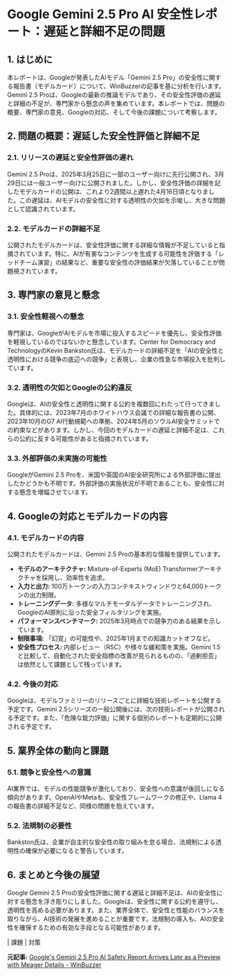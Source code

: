 # Google Gemini 2.5 Pro AI 安全性レポート：遅延と詳細不足の問題

## 1. はじめに

本レポートは、Googleが発表したAIモデル「Gemini 2.5 Pro」の安全性に関する報告書（モデルカード）について、WinBuzzerの記事を基に分析を行います。Gemini 2.5 Proは、Googleの最新の推論モデルであり、その安全性評価の遅延と詳細の不足が、専門家から懸念の声を集めています。本レポートでは、問題の概要、専門家の意見、Googleの対応、そして今後の課題について考察します。

## 2. 問題の概要：遅延した安全性評価と詳細不足

### 2.1. リリースの遅延と安全性評価の遅れ

Gemini 2.5 Proは、2025年3月25日に一部のユーザー向けに先行公開され、3月29日には一般ユーザー向けに公開されました。しかし、安全性評価の詳細を記したモデルカードの公開は、これより2週間以上遅れた4月16日頃となりました。この遅延は、AIモデルの安全性に対する透明性の欠如を示唆し、大きな問題として認識されています。

### 2.2. モデルカードの詳細不足

公開されたモデルカードは、安全性評価に関する詳細な情報が不足していると指摘されています。特に、AIが有害なコンテンツを生成する可能性を評価する「レッドチーム演習」の結果など、重要な安全性の評価結果が欠落していることが問題視されています。

## 3. 専門家の意見と懸念

### 3.1. 安全性軽視への懸念

専門家は、GoogleがAIモデルを市場に投入するスピードを優先し、安全性評価を軽視しているのではないかと懸念しています。Center for Democracy and TechnologyのKevin Bankston氏は、モデルカードの詳細不足を「AIの安全性と透明性における競争の底辺への競争」と表現し、企業の性急な市場投入を批判しています。

### 3.2. 透明性の欠如とGoogleの公約違反

Googleは、AIの安全性と透明性に関する公約を複数回にわたって行ってきました。具体的には、2023年7月のホワイトハウス会議での詳細な報告書の公開、2023年10月のG7 AI行動規範への準拠、2024年5月のソウルAI安全サミットでの約束などがあります。しかし、今回のモデルカードの遅延と詳細不足は、これらの公約に反する可能性があると指摘されています。

### 3.3. 外部評価の未実施の可能性

GoogleがGemini 2.5 Proを、米国や英国のAI安全研究所による外部評価に提出したかどうかも不明です。外部評価の実施状況が不明であることも、安全性に対する懸念を増幅させています。

## 4. Googleの対応とモデルカードの内容

### 4.1. モデルカードの内容

公開されたモデルカードは、Gemini 2.5 Proの基本的な情報を提供しています。

* **モデルのアーキテクチャ:** Mixture-of-Experts (MoE) Transformerアーキテクチャを採用し、効率性を追求。
* **入力と出力:** 100万トークンの入力コンテキストウィンドウと64,000トークンの出力制限。
* **トレーニングデータ:** 多様なマルチモーダルデータでトレーニングされ、GoogleのAI原則に沿った安全フィルタリングを実施。
* **パフォーマンスベンチマーク:** 2025年3月時点での競争力のある結果を示しています。
* **制限事項:** 「幻覚」の可能性や、2025年1月までの知識カットオフなど。
* **安全性プロセス:** 内部レビュー（RSC）や様々な緩和策を実施。Gemini 1.5と比較して、自動化された安全指標の改善が見られるものの、「過剰拒否」は依然として課題として残っています。

### 4.2. 今後の対応

Googleは、モデルファミリーのリリースごとに詳細な技術レポートを公開する予定です。Gemini 2.5シリーズの一般公開後には、次の技術レポートが公開される予定です。また、「危険な能力評価」に関する個別のレポートも定期的に公開される予定です。

## 5. 業界全体の動向と課題

### 5.1. 競争と安全性への意識

AI業界では、モデルの性能競争が激化しており、安全性への意識が後回しになる傾向があります。OpenAIやMetaも、安全性フレームワークの修正や、Llama 4の報告書の詳細不足など、同様の問題を抱えています。

### 5.2. 法規制の必要性

Bankston氏は、企業が自主的な安全性の取り組みを怠る場合、法規制による透明性の確保が必要になると警告しています。

## 6. まとめと今後の展望

Google Gemini 2.5 Proの安全性評価に関する遅延と詳細不足は、AIの安全性に対する懸念を浮き彫りにしました。Googleは、安全性に関する公約を遵守し、透明性を高める必要があります。また、業界全体で、安全性と性能のバランスを取りながら、AI技術の発展を進めることが重要です。法規制の導入も、AIの安全性を確保するための有効な手段となる可能性があります。

| 課題 | 対策 

**元記事:** [Google's Gemini 2.5 Pro AI Safety Report Arrives Late as a Preview with Meager Details - WinBuzzer](https://winbuzzer.com/2025/04/18/googles-gemini-2-5-pro-ai-safety-report-arrives-late-as-a-preview-with-meager-details-xcxwbn/)